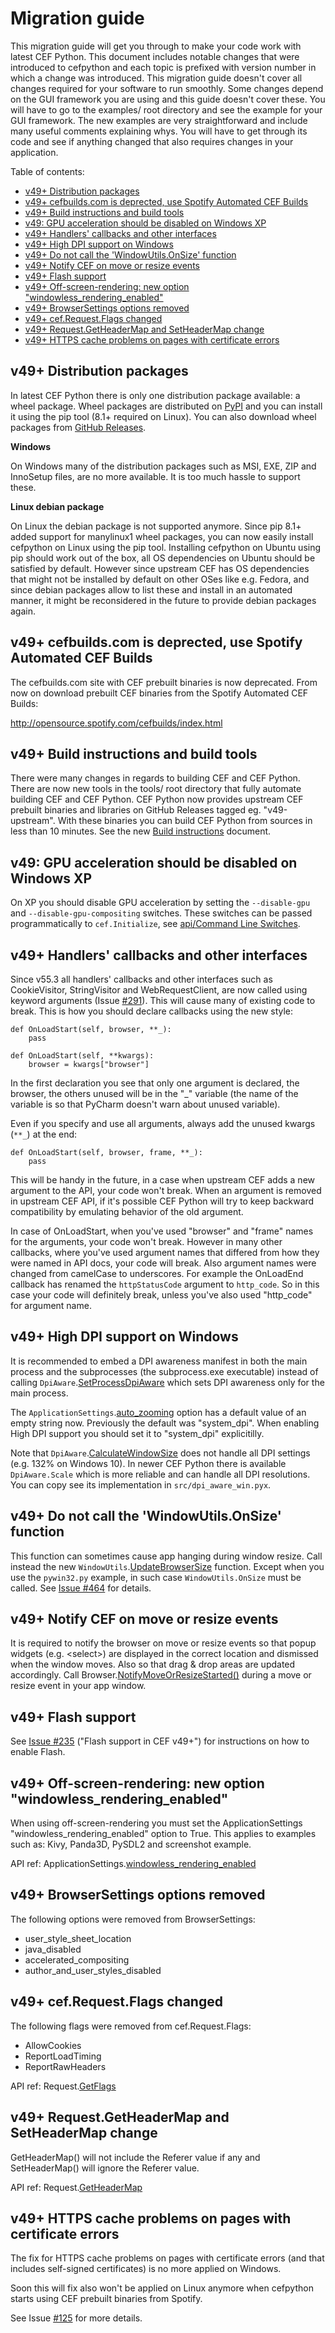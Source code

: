 # Migration guide

This migration guide will get you through to make your code work
with latest CEF Python. This document includes notable changes
that were introduced to cefpython and each topic is prefixed
with version number in which a change was introduced.
This migration guide doesn't cover all changes required for your
software to run smoothly. Some changes depend on the GUI framework
you are using and this guide doesn't cover these. You will have
to go to the examples/ root directory and see the example for your
GUI framework. The new examples are very straightforward and include
many useful comments explaining whys. You will have to get through
its code and see if anything changed that also requires changes
in your application.


Table of contents:
* [v49+ Distribution packages](#v49-distribution-packages)
* [v49+ cefbuilds.com is deprected, use Spotify Automated CEF Builds](#v49-cefbuildscom-is-deprected-use-spotify-automated-cef-builds)
* [v49+ Build instructions and build tools](#v49-build-instructions-and-build-tools)
* [v49: GPU acceleration should be disabled on Windows XP](#v49-gpu-acceleration-should-be-disabled-on-windows-xp)
* [v49+ Handlers' callbacks and other interfaces](#v49-handlers-callbacks-and-other-interfaces)
* [v49+ High DPI support on Windows](#v49-high-dpi-support-on-windows)
* [v49+ Do not call the 'WindowUtils.OnSize' function](#v49-do-not-call-the-windowutilsonsize-function)
* [v49+ Notify CEF on move or resize events](#v49-notify-cef-on-move-or-resize-events)
* [v49+ Flash support](#v49-flash-support)
* [v49+ Off-screen-rendering: new option "windowless_rendering_enabled"](#v49-off-screen-rendering-new-option-windowless_rendering_enabled)
* [v49+ BrowserSettings options removed](#v49-browsersettings-options-removed)
* [v49+ cef.Request.Flags changed](#v49-cefrequestflags-changed)
* [v49+ Request.GetHeaderMap and SetHeaderMap change](#v49-requestgetheadermap-and-setheadermap-change)
* [v49+ HTTPS cache problems on pages with certificate errors](#v49-https-cache-problems-on-pages-with-certificate-errors)



## v49+ Distribution packages

In latest CEF Python there is only one distribution package
available: a wheel package. Wheel packages are distributed on
[PyPI](https://pypi.python.org/pypi/cefpython3) and you can
install it using the pip tool (8.1+ required on Linux). You
can also download wheel packages from [GitHub Releases](../../../releases).

**Windows**

On Windows many of the distribution packages such as MSI, EXE,
ZIP and InnoSetup files, are no more available. It is too much
hassle to support these.

**Linux debian package**

On Linux the debian package is not supported anymore. Since
pip 8.1+ added support for manylinux1 wheel packages, you can
now easily install cefpython on Linux using the pip tool.
Installing cefpython on Ubuntu using pip should work out of
the box, all OS dependencies on Ubuntu should be satisfied
by default. However since upstream CEF has OS dependencies
that might not be installed by default on other OSes like e.g.
Fedora, and since debian packages allow to list these and install
in an automated manner, it might be reconsidered in the future
to provide debian packages again.


## v49+ cefbuilds.com is deprected, use Spotify Automated CEF Builds

The cefbuilds.com site with CEF prebuilt binaries is now deprecated.
From now on download prebuilt CEF binaries from the Spotify Automated
CEF Builds:

http://opensource.spotify.com/cefbuilds/index.html


## v49+ Build instructions and build tools

There were many changes in regards to building CEF and CEF Python.
There are now new tools in the tools/ root directory that fully
automate building CEF and CEF Python. CEF Python now provides
upstream CEF prebuilt binaries and libraries on GitHub Releases
tagged eg. "v49-upstream". With these binaries you can build
CEF Python from sources in less than 10 minutes. See the new
[Build instructions](Build-instructions.md) document.


## v49: GPU acceleration should be disabled on Windows XP

On XP you should disable GPU acceleration by setting the `--disable-gpu`
and `--disable-gpu-compositing` switches. These switches can
be passed programmatically to `cef.Initialize`, see
[api/Command Line Switches](../api/CommandLineSwitches.md).


## v49+ Handlers' callbacks and other interfaces

Since v55.3 all handlers' callbacks and other interfaces such as
CookieVisitor, StringVisitor and WebRequestClient, are now called
using keyword arguments (Issue [#291](../../../issues/291)).
This will cause many of existing code to break. This is how you
should declare callbacks using the new style:

```
def OnLoadStart(self, browser, **_):
	pass

def OnLoadStart(self, **kwargs):
	browser = kwargs["browser"]
```

In the first declaration you see that only one argument is
declared, the browser, the others unused will be in the "_"
variable (the name of the variable is so that PyCharm doesn't
warn about unused variable).

Even if you specify and use all arguments, always add the
unused kwargs (`**_`) at the end:

```
def OnLoadStart(self, browser, frame, **_):
	pass
```

This will be handy in the future, in a case when upstream CEF
adds a new argument to the API, your code won't break. When
an argument is removed in upstream CEF API, if it's possible
CEF Python will try to keep backward compatibility by
emulating behavior of the old argument.

In case of OnLoadStart, when you've used "browser" and "frame"
names for the arguments, your code won't break. However in
many other callbacks, where you've used argument names that
differed from how they were named in API docs, your code will
break. Also argument names were changed from camelCase
to underscores. For example the OnLoadEnd callback has renamed
the `httpStatusCode` argument to `http_code`. So in this case
your code will definitely break, unless you've also used
"http_code" for argument name.


## v49+ High DPI support on Windows

It is recommended to embed a DPI awareness manifest in both the main
process and the subprocesses (the subprocess.exe executable) instead
of calling `DpiAware`.[SetProcessDpiAware](../api/DpiAware.md#setprocessdpiaware)
which sets DPI awareness only for the main process.

The `ApplicationSettings`.[auto_zooming](../api/ApplicationSettings.md#auto_zooming)
option has a default value of an empty string now. Previously the
default was "system_dpi". When enabling High DPI support you should
set it to "system_dpi" explicitilly.

Note that `DpiAware`.[CalculateWindowSize](../api/DpiAware.md#calculatewindowsize)
does not handle all DPI settings (e.g. 132% on Windows 10).
In newer CEF Python there is available `DpiAware.Scale` which is more
reliable and can handle all DPI resolutions. You can copy see its
implementation in `src/dpi_aware_win.pyx`.

## v49+ Do not call the 'WindowUtils.OnSize' function

This function can sometimes cause app hanging during window resize.
Call instead the new `WindowUtils`.[UpdateBrowserSize](../api/WindowUtils.md#updatebrowsersize)
function. Except when you use the `pywin32.py` example, in such case
`WindowUtils.OnSize` must be called. See [Issue #464](../../../issues/464)
for details.


## v49+ Notify CEF on move or resize events

It is required to notify the browser on move or resize events
so that popup widgets (e.g. \<select\>) are displayed in the correct
location and dismissed when the window moves. Also so that
drag & drop areas are updated accordingly. Call
Browser.[NotifyMoveOrResizeStarted()](../api/Browser.md#notifymoveorresizestarted)
during a move or resize event in your app window.


## v49+ Flash support

See [Issue #235](../../../issues/235) ("Flash support in CEF v49+")
for instructions on how to enable Flash.


## v49+ Off-screen-rendering: new option "windowless_rendering_enabled"

When using off-screen-rendering you must set the ApplicationSettings
"windowless_rendering_enabled" option to True. This applies to
examples such as: Kivy, Panda3D, PySDL2 and screenshot example.

API ref: ApplicationSettings.[windowless_rendering_enabled](../api/ApplicationSettings.md#windowless_rendering_enabled)


## v49+ BrowserSettings options removed

The following options were removed from BrowserSettings:
- user_style_sheet_location
- java_disabled
- accelerated_compositing
- author_and_user_styles_disabled


## v49+ cef.Request.Flags changed

The following flags were removed from cef.Request.Flags:
- AllowCookies
- ReportLoadTiming
- ReportRawHeaders

API ref: Request.[GetFlags](../api/Request.md#getflags)


## v49+ Request.GetHeaderMap and SetHeaderMap change

GetHeaderMap() will not include the Referer value if any
and SetHeaderMap() will ignore the Referer value.

API ref: Request.[GetHeaderMap](../api/Request.md#getheadermap)


## v49+ HTTPS cache problems on pages with certificate errors

The fix for HTTPS cache problems on pages with certificate errors
(and that includes self-signed certificates) is no more applied
on Windows.

Soon this will fix also won't be applied on Linux anymore when
cefpython starts using CEF prebuilt binaries from Spotify.

See Issue [#125](../../../issues/125) for more details.
